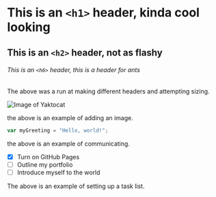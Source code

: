 # This is an `<h1>` header, kinda cool looking

## This is an `<h2>` header, not as flashy

###### This is an `<h6>` header, this is a header for ants

The above was a run at making different headers and attempting sizing.

![Image of Yaktocat](https://octodex.github.com/images/yaktocat.png)

the above is an example of adding an image.

``` javascript
var myGreeting = "Hello, world!";
```

the above is an example of communicating.

- [x] Turn on GitHub Pages
- [ ] Outline my portfolio
- [ ] Introduce myself to the world

The above is an example of setting up a task list.
